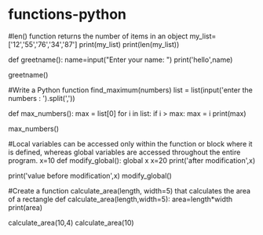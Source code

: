 # functions-python
#len() function returns the number of items in an object
my_list=['12','55','76','34','87']
print(my_list)
print(len(my_list))


def greetname():
    name=input("Enter your name: ")
    print('hello',name)

greetname()


#Write a Python function find_maximum(numbers)
list = list(input('enter the numbers : ').split(','))

def max_numbers():
    max = list[0]
    for i in list:
     if i > max:
        max = i
    print(max)


max_numbers()


#Local variables can be accessed only within the function or block where it is defined, whereas global variables are accessed throughout the entire program.
x=10
def modify_global():
    global x
    x=20
    print('after modification',x)

print('value before modification',x)
modify_global()



#Create a function calculate_area(length, width=5) that calculates the area of a rectangle
def calculate_area(length,width=5):
    area=length*width
    print(area)


calculate_area(10,4)
calculate_area(10)
